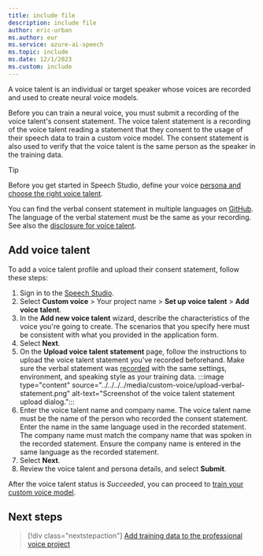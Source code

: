 ```yaml
---
title: include file
description: include file
author: eric-urban
ms.author: eur
ms.service: azure-ai-speech
ms.topic: include
ms.date: 12/1/2023
ms.custom: include
---
```


A voice talent is an individual or target speaker whose voices are recorded and used to create neural voice models. 

Before you can train a neural voice, you must submit a recording of the voice talent's consent statement. The voice talent statement is a recording of the voice talent reading a statement that they consent to the usage of their speech data to train a custom voice model. The consent statement is also used to verify that the voice talent is the same person as the speaker in the training data. 

> [!TIP]
> Before you get started in Speech Studio, define your voice [persona and choose the right voice talent](../../../../record-custom-voice-samples.md#choose-your-voice-talent).

You can find the verbal consent statement in multiple languages on [GitHub](https://github.com/Azure-Samples/Cognitive-Speech-TTS/blob/master/CustomVoice/script/verbal-statement-all-locales.txt). The language of the verbal statement must be the same as your recording. See also the [disclosure for voice talent](/azure/ai-foundry/responsible-ai/speech-service/disclosure-voice-talent?context=/azure/ai-services/speech-service/context/context).

## Add voice talent

To add a voice talent profile and upload their consent statement, follow these steps:

1. Sign in to the [Speech Studio](https://aka.ms/speechstudio/customvoice).
1. Select **Custom voice** > Your project name > **Set up voice talent** > **Add voice talent**. 
1. In the **Add new voice talent** wizard, describe the characteristics of the voice you're going to create. The scenarios that you specify here must be consistent with what you provided in the application form.
1. Select **Next**.
1. On the **Upload voice talent statement** page, follow the instructions to upload the voice talent statement you've recorded beforehand. Make sure the verbal statement was [recorded](../../../../record-custom-voice-samples.md) with the same settings, environment, and speaking style as your training data.
    :::image type="content" source="../../../../media/custom-voice/upload-verbal-statement.png" alt-text="Screenshot of the voice talent statement upload dialog.":::   
1. Enter the voice talent name and company name. The voice talent name must be the name of the person who recorded the consent statement. Enter the name in the same language used in the recorded statement. The company name must match the company name that was spoken in the recorded statement. Ensure the company name is entered in the same language as the recorded statement.
1. Select **Next**.
1. Review the voice talent and persona details, and select **Submit**.

After the voice talent status is *Succeeded*, you can proceed to [train your custom voice model](../../../../professional-voice-train-voice.md).

## Next steps

> [!div class="nextstepaction"]
> [Add training data to the professional voice project](../../../../professional-voice-create-training-set.md)

